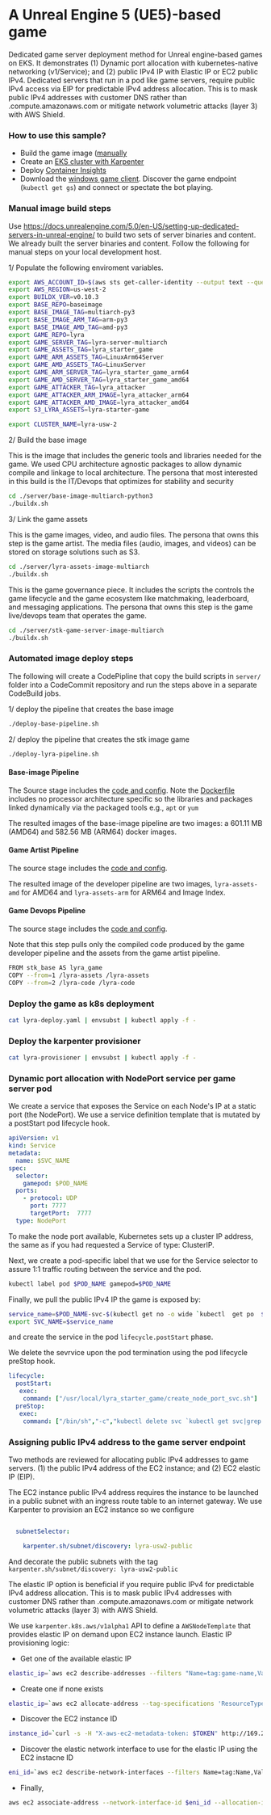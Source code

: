 # A Unreal Engine 5 (UE5)-based game 

Dedicated game server deployment method for Unreal engine-based games on EKS. It demonstrates (1) Dynamic port allocation with kubernetes-native networking (v1/Service); and (2) public IPv4 IP with Elastic IP or EC2 public IPv4. Dedicated servers that run in a pod like game servers, require public IPv4 access via EIP for predictable IPv4 address allocation. This is to mask public IPv4 addresses with customer DNS rather than .compute.amazonaws.com or mitigate network volumetric attacks (layer 3) with AWS Shield. 

### How to use this sample?
* Build the game image ([manually](https://docs.unrealengine.com/5.0/en-US/setting-up-dedicated-servers-in-unreal-engine/) 
* Create an [EKS cluster with Karpenter](https://karpenter.sh/)
* Deploy [Container Insights](https://github.com/aws-samples/containerized-game-servers/tree/master/craft#deploy-container-insights)
* Download the [windows game client](https://lyra-starter-game.s3.us-west-2.amazonaws.com/WindowsClient.zip). Discover the game endpoint (`kubectl get gs`) and connect or spectate the bot playing. 

### Manual image build steps
Use https://docs.unrealengine.com/5.0/en-US/setting-up-dedicated-servers-in-unreal-engine/ to build two sets of server binaries and content. We already built the server binaries and content. Follow the following for manual steps on your local development host. 

1/ Populate the following enviroment variables. 

```bash
export AWS_ACCOUNT_ID=$(aws sts get-caller-identity --output text --query Account)
export AWS_REGION=us-west-2
export BUILDX_VER=v0.10.3
export BASE_REPO=baseimage
export BASE_IMAGE_TAG=multiarch-py3
export BASE_IMAGE_ARM_TAG=arm-py3
export BASE_IMAGE_AMD_TAG=amd-py3
export GAME_REPO=lyra
export GAME_SERVER_TAG=lyra-server-multiarch
export GAME_ASSETS_TAG=lyra_starter_game
export GAME_ARM_ASSETS_TAG=LinuxArm64Server
export GAME_AMD_ASSETS_TAG=LinuxServer
export GAME_ARM_SERVER_TAG=lyra_starter_game_arm64
export GAME_AMD_SERVER_TAG=lyra_starter_game_amd64
export GAME_ATTACKER_TAG=lyra_attacker
export GAME_ATTACKER_ARM_IMAGE=lyra_attacker_arm64
export GAME_ATTACKER_AMD_IMAGE=lyra_attacker_amd64
export S3_LYRA_ASSETS=lyra-starter-game

export CLUSTER_NAME=lyra-usw-2
```

2/ Build the base image

This is the image that includes the generic tools and libraries needed for the game. We used CPU architecture agnostic packages to allow dynamic compile and linkage to local architecture. The persona that most interested in this build is the IT/Devops that optimizes for stability and security

```bash
cd ./server/base-image-multiarch-python3
./buildx.sh
```

3/ Link the game assets 

This is the game images, video, and audio files. The persona that owns this step is the game artist. The media files (audio, images, and videos) can be stored on storage solutions such as S3. 

```bash
cd ./server/lyra-assets-image-multiarch
./buildx.sh
```

This is the game governance piece. It includes the scripts the controls the game lifecycle and the game ecosystem like matchmaking, leaderboard, and messaging applications. The persona that owns this step is the game live/devops team that operates the game.

```bash
cd ./server/stk-game-server-image-multiarch
./buildx.sh
```


### Automated image deploy steps
The following will create a CodePipline that copy the build scripts in `server/` folder into a CodeCommit repository and run the steps above in a separate CodeBuild jobs.

1/ deploy the pipeline that creates the base image

```bash
./deploy-base-pipeline.sh
```

2/ deploy the pipeline that creates the stk image game

```bash
./deploy-lyra-pipeline.sh
```

#### Base-image Pipeline

The Source stage includes the [code and config](./server/base-image-multiarch-python3/). Note the [Dockerfile](./server/base-image-multiarch-python3/Dockerfile) includes no processor architecture specific so the libraries and packages linked dynamically via the packaged tools e.g., `apt` or `yum`

The resulted images of the base-image pipeline are two images: a 601.11 MB (AMD64) and 582.56 MB (ARM64) docker images. 

#### Game Artist Pipeline

The source stage includes the [code and config](./server/lyra-assets-image-multiarch/). 

The resulted image of the developer pipeline are two images, `lyra-assets-amd` for AMD64 and `lyra-assets-arm` for ARM64 and Image Index. 

#### Game Devops Pipeline

The source stage includes the [code and config](./server/lyra-game-server-image-multiarch/). 

Note that this step pulls only the compiled code produced by the game developer pipeline and the assets from the game artist pipeline.

```bash
FROM stk_base AS lyra_game
COPY --from=1 /lyra-assets /lyra-assets
COPY --from=2 /lyra-code /lyra-code
```
### Deploy the game as k8s deployment

```bash
cat lyra-deploy.yaml | envsubst | kubectl apply -f -
```
### Deploy the karpenter provisioner

```bash
cat lyra-provisioner | envsubst | kubectl apply -f -
```

### Dynamic port allocation with NodePort service per game server pod

We create a service that exposes the Service on each Node's IP at a static port (the NodePort).
We use a service definition template that is mutated by a postStart pod lifecycle hook. 
```yaml
apiVersion: v1
kind: Service
metadata:
  name: $SVC_NAME
spec:
  selector:
    gamepod: $POD_NAME
  ports:
    - protocol: UDP
      port: 7777
      targetPort:  7777
  type: NodePort
```

To make the node port available, Kubernetes sets up a cluster IP address, the same as if you had requested a Service of type: ClusterIP. 

Next, we create a pod-specific label that we use for the Service selector to assure 1:1 traffic routing between the service and the pod. 

```bash
kubectl label pod $POD_NAME gamepod=$POD_NAME
```
Finally, we pull the public IPv4 IP the game is exposed by:

```bash
service_name=$POD_NAME-svc-$(kubectl get no -o wide `kubectl  get po  $POD_NAME -o wide | awk '{print $7}'|grep -v NODE`| awk '{print $7}' | grep -v EXTERNAL-IP|sed "s/\./-/g")
export SVC_NAME=$service_name
```

and create the service in the pod `lifecycle.postStart` phase.

We delete the sevrvice upon the pod termination using the pod lifecycle preStop hook. 

```yaml
lifecycle:
  postStart:
   exec:
    command: ["/usr/local/lyra_starter_game/create_node_port_svc.sh"]
  preStop:
   exec:
    command: ["/bin/sh","-c","kubectl delete svc `kubectl get svc|grep $POD_NAME | awk '{print $1}'`"]
```

### Assigning public IPv4 address to the game server endpoint
Two methods are reviewed for allocating public IPv4 addresses to game servers. (1) the public IPv4 address of the EC2 instance; and (2) EC2 elastic IP (EIP). 

The EC2 instance public IPv4 address requires the instance to be launched in a public subnet with an ingress route table to an internet gateway. We use Karpenter to provision an EC2 instance so we configure 

```yaml

  subnetSelector:

    karpenter.sh/subnet/discovery: lyra-usw2-public

```

And decorate the public subnets with the tag `karpenter.sh/subnet/discovery: lyra-usw2-public`

The elastic IP option is beneficial if you require public IPv4 for predictable IPv4 address allocation. This is to mask public IPv4 addresses with customer DNS rather than .compute.amazonaws.com or mitigate network volumetric attacks (layer 3) with AWS Shield.

We use `karpenter.k8s.aws/v1alpha1` API to define a `AWSNodeTemplate` that provides elastic IP on demand upon EC2 instance launch. Elastic IP provisioning logic:

* Get one of the available elastic IP

```bash
elastic_ip=`aws ec2 describe-addresses --filters "Name=tag:game-name,Values=lyra" --query "Addresses[?AssociationId==null].AllocationId"`
```

* Create one if none exists

```bash
elastic_ip=`aws ec2 allocate-address --tag-specifications 'ResourceType=elastic-ip,Tags=[{Key=game-name,Value=lyra},{Key=Name,Value=lyra}]' --query "AllocationId"`
```

* Discover the EC2 instance ID

```bash
instance_id=`curl -s -H "X-aws-ec2-metadata-token: $TOKEN" http://169.254.169.254/latest/meta-data/instance-id`
```

* Discover the elastic network interface to use for the elastic IP using the EC2 instacne ID

```bash
eni_id=`aws ec2 describe-network-interfaces --filters Name=tag:Name,Values=karpenter.sh/provisioner-name/lyra --query "NetworkInterfaces[?Attachment.InstanceId == '$instance_id'].NetworkInterfaceId"`
```

* Finally,  

```bash
aws ec2 associate-address --network-interface-id $eni_id --allocation-id $elastic_ip
```
